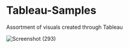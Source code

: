 # Tableau-Samples
Assortment of visuals created through Tableau


![Screenshot (293)](https://user-images.githubusercontent.com/54378394/99928424-44aa5780-2d06-11eb-91d8-247ee7aa5ca3.png)
